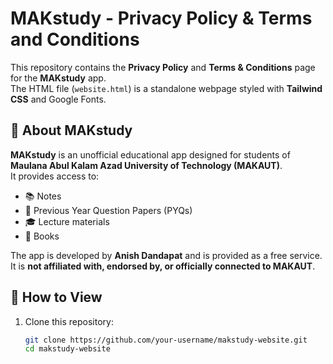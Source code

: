 # MAKstudy - Privacy Policy & Terms and Conditions

This repository contains the **Privacy Policy** and **Terms & Conditions** page for the **MAKstudy** app.  
The HTML file (`website.html`) is a standalone webpage styled with **Tailwind CSS** and Google Fonts.

## 📌 About MAKstudy
**MAKstudy** is an unofficial educational app designed for students of **Maulana Abul Kalam Azad University of Technology (MAKAUT)**.  
It provides access to:
- 📚 Notes  
- 📝 Previous Year Question Papers (PYQs)  
- 🎓 Lecture materials  
- 📖 Books  

The app is developed by **Anish Dandapat** and is provided as a free service.  
It is **not affiliated with, endorsed by, or officially connected to MAKAUT**.

## 🚀 How to View
1. Clone this repository:
   ```bash
   git clone https://github.com/your-username/makstudy-website.git
   cd makstudy-website
